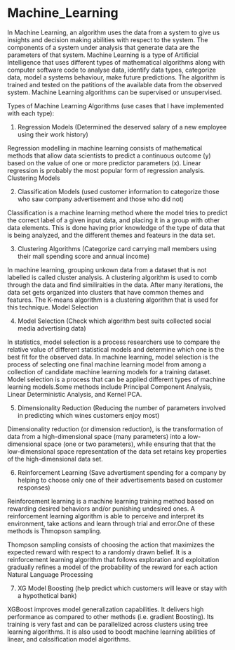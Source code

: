 # Machine_Learning

In Machine Learning, an algorithm uses the data from a system to give us insights and decision making abilities with 
respect to the system. The components of a system under analysis that generate data are the parameters of that system.
Machine Learning is a type of Artificial Intelligence that uses different types of mathematical algorithms 
along with computer software code to analyse data, identify data types, categorize data, model a systems behaviour, make 
future predictions. The algorithm is trained and tested on the patitions of the available data from the observed system.
Machine Learning algorithms can be supervised or unsupervised.

Types of Machine Learning Algorithms (use cases that I have implemented with each type):

1. Regression Models (Determined the deserved salary of a new employee using their work history)

Regression modelling in machine learning consists of mathematical methods that allow data scientists 
     to predict a continuous outcome (y) based on the value of one or more predictor parameters (x).
     Linear regression is probably the most popular form of regression analysis.
     Clustering Models

2. Classification Models (used customer information to categorize those who saw company advertisement and those who did not)
    
Classification is a machine learning method where the model tries to predict the correct label of a 
given input data, and placing it in a group with other data elements. This is done having prior knowledge
of the type of data that is being analyzed, and the different themes and feateurs in the data set.

3. Clustering Algorithms (Categorize card carrying mall members using their mall spending score and annual income)

In machine learning, grouping unkown data from a dataset that is not labelled is called cluster analysis.
A clustering algorithm is used to comb through the data and find similiraities in the data. After many 
iterations, the data set gets organized into clusters that have common themes and features. The K-means
algorithm is a clustering algorithm that is used for this technique.
Model Selection 

4. Model Selection (Check which algorithm best suits collected social media advertising data)

In statistics, model selection is a process researchers use to compare the relative 
value of different statistical models and determine which one is the best fit for the 
observed data. In machine learning, model selection is the process of selecting one final machine learning model 
from among a collection of candidate machine learning models for a training dataset. Model selection 
is a process that can be applied different types of machine learning models.Some methods include Principal 
Component Analysis, Linear Deterministic Analysis, and Kernel PCA.

5. Dimensionality Reduction (Reducing the number of parameters involved in predicting which wines customers enjoy most)
 
 Dimensionality reduction (or dimension reduction), is the transformation of data 
from a high-dimensional space (many parameters) into a low-dimensional space (one or two parameters), 
while ensuring that that the low-dimensional space representation of the data set retains key properties 
of the high-dimensional data set.

6. Reinforcement Learning (Save advertisment spending for a company by helping to choose only one of their advertisements based on customer responses)

Reinforcement learning is a machine learning training method based on rewarding desired 
behaviors and/or punishing undesired ones. A reinforcement learning algorithm
is able to perceive and interpret its environment, take actions and learn through trial 
and error.One of these methods is Thmopson sampling.

Thompson sampling consists of choosing the action that maximizes the expected reward with respect to a 
randomly drawn belief. It is a reinforcement learning algorithm that follows exploration and exploitation 
gradually refines a model of the probability of the reward for each action
Natural Language Processing

7. XG Model Boosting (help predict which customers will leave or stay with a hypothetical bank)

XGBoost improves model generalization capabilities. It delivers high performance as 
compared to other methods (i.e. gradient Boosting). Its training is very fast and can be parallelized across 
clusters using tree learning algorithms. It is also used to boodt machine learning abilities of linear,
and calssification model algorithms.

